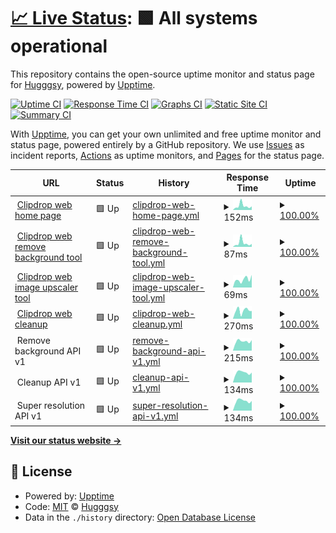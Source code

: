 # [📈 Live Status](https://status.clipdrop.co): <!--live status--> **🟩 All systems operational**

This repository contains the open-source uptime monitor and status page for [Hugggsy](https://status.clipdrop.co), powered by [Upptime](https://github.com/upptime/upptime).

[![Uptime CI](https://github.com/Hugggsy/clipdrop-upptime/workflows/Uptime%20CI/badge.svg)](https://github.com/Hugggsy/clipdrop-upptime/actions?query=workflow%3A%22Uptime+CI%22)
[![Response Time CI](https://github.com/Hugggsy/clipdrop-upptime/workflows/Response%20Time%20CI/badge.svg)](https://github.com/Hugggsy/clipdrop-upptime/actions?query=workflow%3A%22Response+Time+CI%22)
[![Graphs CI](https://github.com/Hugggsy/clipdrop-upptime/workflows/Graphs%20CI/badge.svg)](https://github.com/Hugggsy/clipdrop-upptime/actions?query=workflow%3A%22Graphs+CI%22)
[![Static Site CI](https://github.com/Hugggsy/clipdrop-upptime/workflows/Static%20Site%20CI/badge.svg)](https://github.com/Hugggsy/clipdrop-upptime/actions?query=workflow%3A%22Static+Site+CI%22)
[![Summary CI](https://github.com/Hugggsy/clipdrop-upptime/workflows/Summary%20CI/badge.svg)](https://github.com/Hugggsy/clipdrop-upptime/actions?query=workflow%3A%22Summary+CI%22)

With [Upptime](https://upptime.js.org), you can get your own unlimited and free uptime monitor and status page, powered entirely by a GitHub repository. We use [Issues](https://github.com/Hugggsy/clipdrop-upptime/issues) as incident reports, [Actions](https://github.com/Hugggsy/clipdrop-upptime/actions) as uptime monitors, and [Pages](https://status.clipdrop.co) for the status page.

<!--start: status pages-->
<!-- This summary is generated by Upptime (https://github.com/upptime/upptime) -->
<!-- Do not edit this manually, your changes will be overwritten -->
<!-- prettier-ignore -->
| URL | Status | History | Response Time | Uptime |
| --- | ------ | ------- | ------------- | ------ |
| <img alt="" src="https://raw.githubusercontent.com/initml/clipdrop-upptime/master/assets/clipdrop-favicon.ico" height="13"> [Clipdrop web home page](https://clipdrop.co) | 🟩 Up | [clipdrop-web-home-page.yml](https://github.com/initml/clipdrop-upptime/commits/HEAD/history/clipdrop-web-home-page.yml) | <details><summary><img alt="Response time graph" src="./graphs/clipdrop-web-home-page/response-time-week.png" height="20"> 152ms</summary><br><a href="https://status.clipdrop.co/history/clipdrop-web-home-page"><img alt="Response time 153" src="https://img.shields.io/endpoint?url=https%3A%2F%2Fraw.githubusercontent.com%2Finitml%2Fclipdrop-upptime%2FHEAD%2Fapi%2Fclipdrop-web-home-page%2Fresponse-time.json"></a><br><a href="https://status.clipdrop.co/history/clipdrop-web-home-page"><img alt="24-hour response time 163" src="https://img.shields.io/endpoint?url=https%3A%2F%2Fraw.githubusercontent.com%2Finitml%2Fclipdrop-upptime%2FHEAD%2Fapi%2Fclipdrop-web-home-page%2Fresponse-time-day.json"></a><br><a href="https://status.clipdrop.co/history/clipdrop-web-home-page"><img alt="7-day response time 152" src="https://img.shields.io/endpoint?url=https%3A%2F%2Fraw.githubusercontent.com%2Finitml%2Fclipdrop-upptime%2FHEAD%2Fapi%2Fclipdrop-web-home-page%2Fresponse-time-week.json"></a><br><a href="https://status.clipdrop.co/history/clipdrop-web-home-page"><img alt="30-day response time 153" src="https://img.shields.io/endpoint?url=https%3A%2F%2Fraw.githubusercontent.com%2Finitml%2Fclipdrop-upptime%2FHEAD%2Fapi%2Fclipdrop-web-home-page%2Fresponse-time-month.json"></a><br><a href="https://status.clipdrop.co/history/clipdrop-web-home-page"><img alt="1-year response time 153" src="https://img.shields.io/endpoint?url=https%3A%2F%2Fraw.githubusercontent.com%2Finitml%2Fclipdrop-upptime%2FHEAD%2Fapi%2Fclipdrop-web-home-page%2Fresponse-time-year.json"></a></details> | <details><summary><a href="https://status.clipdrop.co/history/clipdrop-web-home-page">100.00%</a></summary><a href="https://status.clipdrop.co/history/clipdrop-web-home-page"><img alt="All-time uptime 100.00%" src="https://img.shields.io/endpoint?url=https%3A%2F%2Fraw.githubusercontent.com%2Finitml%2Fclipdrop-upptime%2FHEAD%2Fapi%2Fclipdrop-web-home-page%2Fuptime.json"></a><br><a href="https://status.clipdrop.co/history/clipdrop-web-home-page"><img alt="24-hour uptime 100.00%" src="https://img.shields.io/endpoint?url=https%3A%2F%2Fraw.githubusercontent.com%2Finitml%2Fclipdrop-upptime%2FHEAD%2Fapi%2Fclipdrop-web-home-page%2Fuptime-day.json"></a><br><a href="https://status.clipdrop.co/history/clipdrop-web-home-page"><img alt="7-day uptime 100.00%" src="https://img.shields.io/endpoint?url=https%3A%2F%2Fraw.githubusercontent.com%2Finitml%2Fclipdrop-upptime%2FHEAD%2Fapi%2Fclipdrop-web-home-page%2Fuptime-week.json"></a><br><a href="https://status.clipdrop.co/history/clipdrop-web-home-page"><img alt="30-day uptime 100.00%" src="https://img.shields.io/endpoint?url=https%3A%2F%2Fraw.githubusercontent.com%2Finitml%2Fclipdrop-upptime%2FHEAD%2Fapi%2Fclipdrop-web-home-page%2Fuptime-month.json"></a><br><a href="https://status.clipdrop.co/history/clipdrop-web-home-page"><img alt="1-year uptime 100.00%" src="https://img.shields.io/endpoint?url=https%3A%2F%2Fraw.githubusercontent.com%2Finitml%2Fclipdrop-upptime%2FHEAD%2Fapi%2Fclipdrop-web-home-page%2Fuptime-year.json"></a></details>
| <img alt="" src="https://raw.githubusercontent.com/initml/clipdrop-upptime/master/assets/clipdrop-favicon.ico" height="13"> [Clipdrop web remove background tool](https://clipdrop.co/remove-background) | 🟩 Up | [clipdrop-web-remove-background-tool.yml](https://github.com/initml/clipdrop-upptime/commits/HEAD/history/clipdrop-web-remove-background-tool.yml) | <details><summary><img alt="Response time graph" src="./graphs/clipdrop-web-remove-background-tool/response-time-week.png" height="20"> 87ms</summary><br><a href="https://status.clipdrop.co/history/clipdrop-web-remove-background-tool"><img alt="Response time 88" src="https://img.shields.io/endpoint?url=https%3A%2F%2Fraw.githubusercontent.com%2Finitml%2Fclipdrop-upptime%2FHEAD%2Fapi%2Fclipdrop-web-remove-background-tool%2Fresponse-time.json"></a><br><a href="https://status.clipdrop.co/history/clipdrop-web-remove-background-tool"><img alt="24-hour response time 100" src="https://img.shields.io/endpoint?url=https%3A%2F%2Fraw.githubusercontent.com%2Finitml%2Fclipdrop-upptime%2FHEAD%2Fapi%2Fclipdrop-web-remove-background-tool%2Fresponse-time-day.json"></a><br><a href="https://status.clipdrop.co/history/clipdrop-web-remove-background-tool"><img alt="7-day response time 87" src="https://img.shields.io/endpoint?url=https%3A%2F%2Fraw.githubusercontent.com%2Finitml%2Fclipdrop-upptime%2FHEAD%2Fapi%2Fclipdrop-web-remove-background-tool%2Fresponse-time-week.json"></a><br><a href="https://status.clipdrop.co/history/clipdrop-web-remove-background-tool"><img alt="30-day response time 88" src="https://img.shields.io/endpoint?url=https%3A%2F%2Fraw.githubusercontent.com%2Finitml%2Fclipdrop-upptime%2FHEAD%2Fapi%2Fclipdrop-web-remove-background-tool%2Fresponse-time-month.json"></a><br><a href="https://status.clipdrop.co/history/clipdrop-web-remove-background-tool"><img alt="1-year response time 88" src="https://img.shields.io/endpoint?url=https%3A%2F%2Fraw.githubusercontent.com%2Finitml%2Fclipdrop-upptime%2FHEAD%2Fapi%2Fclipdrop-web-remove-background-tool%2Fresponse-time-year.json"></a></details> | <details><summary><a href="https://status.clipdrop.co/history/clipdrop-web-remove-background-tool">100.00%</a></summary><a href="https://status.clipdrop.co/history/clipdrop-web-remove-background-tool"><img alt="All-time uptime 100.00%" src="https://img.shields.io/endpoint?url=https%3A%2F%2Fraw.githubusercontent.com%2Finitml%2Fclipdrop-upptime%2FHEAD%2Fapi%2Fclipdrop-web-remove-background-tool%2Fuptime.json"></a><br><a href="https://status.clipdrop.co/history/clipdrop-web-remove-background-tool"><img alt="24-hour uptime 100.00%" src="https://img.shields.io/endpoint?url=https%3A%2F%2Fraw.githubusercontent.com%2Finitml%2Fclipdrop-upptime%2FHEAD%2Fapi%2Fclipdrop-web-remove-background-tool%2Fuptime-day.json"></a><br><a href="https://status.clipdrop.co/history/clipdrop-web-remove-background-tool"><img alt="7-day uptime 100.00%" src="https://img.shields.io/endpoint?url=https%3A%2F%2Fraw.githubusercontent.com%2Finitml%2Fclipdrop-upptime%2FHEAD%2Fapi%2Fclipdrop-web-remove-background-tool%2Fuptime-week.json"></a><br><a href="https://status.clipdrop.co/history/clipdrop-web-remove-background-tool"><img alt="30-day uptime 100.00%" src="https://img.shields.io/endpoint?url=https%3A%2F%2Fraw.githubusercontent.com%2Finitml%2Fclipdrop-upptime%2FHEAD%2Fapi%2Fclipdrop-web-remove-background-tool%2Fuptime-month.json"></a><br><a href="https://status.clipdrop.co/history/clipdrop-web-remove-background-tool"><img alt="1-year uptime 100.00%" src="https://img.shields.io/endpoint?url=https%3A%2F%2Fraw.githubusercontent.com%2Finitml%2Fclipdrop-upptime%2FHEAD%2Fapi%2Fclipdrop-web-remove-background-tool%2Fuptime-year.json"></a></details>
| <img alt="" src="https://raw.githubusercontent.com/initml/clipdrop-upptime/master/assets/clipdrop-favicon.ico" height="13"> [Clipdrop web image upscaler tool](https://clipdrop.co/image-upscaler) | 🟩 Up | [clipdrop-web-image-upscaler-tool.yml](https://github.com/initml/clipdrop-upptime/commits/HEAD/history/clipdrop-web-image-upscaler-tool.yml) | <details><summary><img alt="Response time graph" src="./graphs/clipdrop-web-image-upscaler-tool/response-time-week.png" height="20"> 69ms</summary><br><a href="https://status.clipdrop.co/history/clipdrop-web-image-upscaler-tool"><img alt="Response time 68" src="https://img.shields.io/endpoint?url=https%3A%2F%2Fraw.githubusercontent.com%2Finitml%2Fclipdrop-upptime%2FHEAD%2Fapi%2Fclipdrop-web-image-upscaler-tool%2Fresponse-time.json"></a><br><a href="https://status.clipdrop.co/history/clipdrop-web-image-upscaler-tool"><img alt="24-hour response time 65" src="https://img.shields.io/endpoint?url=https%3A%2F%2Fraw.githubusercontent.com%2Finitml%2Fclipdrop-upptime%2FHEAD%2Fapi%2Fclipdrop-web-image-upscaler-tool%2Fresponse-time-day.json"></a><br><a href="https://status.clipdrop.co/history/clipdrop-web-image-upscaler-tool"><img alt="7-day response time 69" src="https://img.shields.io/endpoint?url=https%3A%2F%2Fraw.githubusercontent.com%2Finitml%2Fclipdrop-upptime%2FHEAD%2Fapi%2Fclipdrop-web-image-upscaler-tool%2Fresponse-time-week.json"></a><br><a href="https://status.clipdrop.co/history/clipdrop-web-image-upscaler-tool"><img alt="30-day response time 68" src="https://img.shields.io/endpoint?url=https%3A%2F%2Fraw.githubusercontent.com%2Finitml%2Fclipdrop-upptime%2FHEAD%2Fapi%2Fclipdrop-web-image-upscaler-tool%2Fresponse-time-month.json"></a><br><a href="https://status.clipdrop.co/history/clipdrop-web-image-upscaler-tool"><img alt="1-year response time 68" src="https://img.shields.io/endpoint?url=https%3A%2F%2Fraw.githubusercontent.com%2Finitml%2Fclipdrop-upptime%2FHEAD%2Fapi%2Fclipdrop-web-image-upscaler-tool%2Fresponse-time-year.json"></a></details> | <details><summary><a href="https://status.clipdrop.co/history/clipdrop-web-image-upscaler-tool">100.00%</a></summary><a href="https://status.clipdrop.co/history/clipdrop-web-image-upscaler-tool"><img alt="All-time uptime 100.00%" src="https://img.shields.io/endpoint?url=https%3A%2F%2Fraw.githubusercontent.com%2Finitml%2Fclipdrop-upptime%2FHEAD%2Fapi%2Fclipdrop-web-image-upscaler-tool%2Fuptime.json"></a><br><a href="https://status.clipdrop.co/history/clipdrop-web-image-upscaler-tool"><img alt="24-hour uptime 100.00%" src="https://img.shields.io/endpoint?url=https%3A%2F%2Fraw.githubusercontent.com%2Finitml%2Fclipdrop-upptime%2FHEAD%2Fapi%2Fclipdrop-web-image-upscaler-tool%2Fuptime-day.json"></a><br><a href="https://status.clipdrop.co/history/clipdrop-web-image-upscaler-tool"><img alt="7-day uptime 100.00%" src="https://img.shields.io/endpoint?url=https%3A%2F%2Fraw.githubusercontent.com%2Finitml%2Fclipdrop-upptime%2FHEAD%2Fapi%2Fclipdrop-web-image-upscaler-tool%2Fuptime-week.json"></a><br><a href="https://status.clipdrop.co/history/clipdrop-web-image-upscaler-tool"><img alt="30-day uptime 100.00%" src="https://img.shields.io/endpoint?url=https%3A%2F%2Fraw.githubusercontent.com%2Finitml%2Fclipdrop-upptime%2FHEAD%2Fapi%2Fclipdrop-web-image-upscaler-tool%2Fuptime-month.json"></a><br><a href="https://status.clipdrop.co/history/clipdrop-web-image-upscaler-tool"><img alt="1-year uptime 100.00%" src="https://img.shields.io/endpoint?url=https%3A%2F%2Fraw.githubusercontent.com%2Finitml%2Fclipdrop-upptime%2FHEAD%2Fapi%2Fclipdrop-web-image-upscaler-tool%2Fuptime-year.json"></a></details>
| <img alt="" src="https://raw.githubusercontent.com/initml/clipdrop-upptime/master/assets/clipdrop-favicon.ico" height="13"> [Clipdrop web cleanup](https://cleanup.pictures) | 🟩 Up | [clipdrop-web-cleanup.yml](https://github.com/initml/clipdrop-upptime/commits/HEAD/history/clipdrop-web-cleanup.yml) | <details><summary><img alt="Response time graph" src="./graphs/clipdrop-web-cleanup/response-time-week.png" height="20"> 270ms</summary><br><a href="https://status.clipdrop.co/history/clipdrop-web-cleanup"><img alt="Response time 277" src="https://img.shields.io/endpoint?url=https%3A%2F%2Fraw.githubusercontent.com%2Finitml%2Fclipdrop-upptime%2FHEAD%2Fapi%2Fclipdrop-web-cleanup%2Fresponse-time.json"></a><br><a href="https://status.clipdrop.co/history/clipdrop-web-cleanup"><img alt="24-hour response time 276" src="https://img.shields.io/endpoint?url=https%3A%2F%2Fraw.githubusercontent.com%2Finitml%2Fclipdrop-upptime%2FHEAD%2Fapi%2Fclipdrop-web-cleanup%2Fresponse-time-day.json"></a><br><a href="https://status.clipdrop.co/history/clipdrop-web-cleanup"><img alt="7-day response time 270" src="https://img.shields.io/endpoint?url=https%3A%2F%2Fraw.githubusercontent.com%2Finitml%2Fclipdrop-upptime%2FHEAD%2Fapi%2Fclipdrop-web-cleanup%2Fresponse-time-week.json"></a><br><a href="https://status.clipdrop.co/history/clipdrop-web-cleanup"><img alt="30-day response time 277" src="https://img.shields.io/endpoint?url=https%3A%2F%2Fraw.githubusercontent.com%2Finitml%2Fclipdrop-upptime%2FHEAD%2Fapi%2Fclipdrop-web-cleanup%2Fresponse-time-month.json"></a><br><a href="https://status.clipdrop.co/history/clipdrop-web-cleanup"><img alt="1-year response time 277" src="https://img.shields.io/endpoint?url=https%3A%2F%2Fraw.githubusercontent.com%2Finitml%2Fclipdrop-upptime%2FHEAD%2Fapi%2Fclipdrop-web-cleanup%2Fresponse-time-year.json"></a></details> | <details><summary><a href="https://status.clipdrop.co/history/clipdrop-web-cleanup">100.00%</a></summary><a href="https://status.clipdrop.co/history/clipdrop-web-cleanup"><img alt="All-time uptime 100.00%" src="https://img.shields.io/endpoint?url=https%3A%2F%2Fraw.githubusercontent.com%2Finitml%2Fclipdrop-upptime%2FHEAD%2Fapi%2Fclipdrop-web-cleanup%2Fuptime.json"></a><br><a href="https://status.clipdrop.co/history/clipdrop-web-cleanup"><img alt="24-hour uptime 100.00%" src="https://img.shields.io/endpoint?url=https%3A%2F%2Fraw.githubusercontent.com%2Finitml%2Fclipdrop-upptime%2FHEAD%2Fapi%2Fclipdrop-web-cleanup%2Fuptime-day.json"></a><br><a href="https://status.clipdrop.co/history/clipdrop-web-cleanup"><img alt="7-day uptime 100.00%" src="https://img.shields.io/endpoint?url=https%3A%2F%2Fraw.githubusercontent.com%2Finitml%2Fclipdrop-upptime%2FHEAD%2Fapi%2Fclipdrop-web-cleanup%2Fuptime-week.json"></a><br><a href="https://status.clipdrop.co/history/clipdrop-web-cleanup"><img alt="30-day uptime 100.00%" src="https://img.shields.io/endpoint?url=https%3A%2F%2Fraw.githubusercontent.com%2Finitml%2Fclipdrop-upptime%2FHEAD%2Fapi%2Fclipdrop-web-cleanup%2Fuptime-month.json"></a><br><a href="https://status.clipdrop.co/history/clipdrop-web-cleanup"><img alt="1-year uptime 100.00%" src="https://img.shields.io/endpoint?url=https%3A%2F%2Fraw.githubusercontent.com%2Finitml%2Fclipdrop-upptime%2FHEAD%2Fapi%2Fclipdrop-web-cleanup%2Fuptime-year.json"></a></details>
| <img alt="" src="https://raw.githubusercontent.com/initml/clipdrop-upptime/master/assets/clipdrop-favicon.ico" height="13"> Remove background API v1 | 🟩 Up | [remove-background-api-v1.yml](https://github.com/initml/clipdrop-upptime/commits/HEAD/history/remove-background-api-v1.yml) | <details><summary><img alt="Response time graph" src="./graphs/remove-background-api-v1/response-time-week.png" height="20"> 215ms</summary><br><a href="https://status.clipdrop.co/history/remove-background-api-v1"><img alt="Response time 215" src="https://img.shields.io/endpoint?url=https%3A%2F%2Fraw.githubusercontent.com%2Finitml%2Fclipdrop-upptime%2FHEAD%2Fapi%2Fremove-background-api-v1%2Fresponse-time.json"></a><br><a href="https://status.clipdrop.co/history/remove-background-api-v1"><img alt="24-hour response time 238" src="https://img.shields.io/endpoint?url=https%3A%2F%2Fraw.githubusercontent.com%2Finitml%2Fclipdrop-upptime%2FHEAD%2Fapi%2Fremove-background-api-v1%2Fresponse-time-day.json"></a><br><a href="https://status.clipdrop.co/history/remove-background-api-v1"><img alt="7-day response time 215" src="https://img.shields.io/endpoint?url=https%3A%2F%2Fraw.githubusercontent.com%2Finitml%2Fclipdrop-upptime%2FHEAD%2Fapi%2Fremove-background-api-v1%2Fresponse-time-week.json"></a><br><a href="https://status.clipdrop.co/history/remove-background-api-v1"><img alt="30-day response time 215" src="https://img.shields.io/endpoint?url=https%3A%2F%2Fraw.githubusercontent.com%2Finitml%2Fclipdrop-upptime%2FHEAD%2Fapi%2Fremove-background-api-v1%2Fresponse-time-month.json"></a><br><a href="https://status.clipdrop.co/history/remove-background-api-v1"><img alt="1-year response time 215" src="https://img.shields.io/endpoint?url=https%3A%2F%2Fraw.githubusercontent.com%2Finitml%2Fclipdrop-upptime%2FHEAD%2Fapi%2Fremove-background-api-v1%2Fresponse-time-year.json"></a></details> | <details><summary><a href="https://status.clipdrop.co/history/remove-background-api-v1">100.00%</a></summary><a href="https://status.clipdrop.co/history/remove-background-api-v1"><img alt="All-time uptime 98.43%" src="https://img.shields.io/endpoint?url=https%3A%2F%2Fraw.githubusercontent.com%2Finitml%2Fclipdrop-upptime%2FHEAD%2Fapi%2Fremove-background-api-v1%2Fuptime.json"></a><br><a href="https://status.clipdrop.co/history/remove-background-api-v1"><img alt="24-hour uptime 100.00%" src="https://img.shields.io/endpoint?url=https%3A%2F%2Fraw.githubusercontent.com%2Finitml%2Fclipdrop-upptime%2FHEAD%2Fapi%2Fremove-background-api-v1%2Fuptime-day.json"></a><br><a href="https://status.clipdrop.co/history/remove-background-api-v1"><img alt="7-day uptime 100.00%" src="https://img.shields.io/endpoint?url=https%3A%2F%2Fraw.githubusercontent.com%2Finitml%2Fclipdrop-upptime%2FHEAD%2Fapi%2Fremove-background-api-v1%2Fuptime-week.json"></a><br><a href="https://status.clipdrop.co/history/remove-background-api-v1"><img alt="30-day uptime 98.43%" src="https://img.shields.io/endpoint?url=https%3A%2F%2Fraw.githubusercontent.com%2Finitml%2Fclipdrop-upptime%2FHEAD%2Fapi%2Fremove-background-api-v1%2Fuptime-month.json"></a><br><a href="https://status.clipdrop.co/history/remove-background-api-v1"><img alt="1-year uptime 98.43%" src="https://img.shields.io/endpoint?url=https%3A%2F%2Fraw.githubusercontent.com%2Finitml%2Fclipdrop-upptime%2FHEAD%2Fapi%2Fremove-background-api-v1%2Fuptime-year.json"></a></details>
| <img alt="" src="https://raw.githubusercontent.com/initml/clipdrop-upptime/master/assets/clipdrop-favicon.ico" height="13"> Cleanup API v1 | 🟩 Up | [cleanup-api-v1.yml](https://github.com/initml/clipdrop-upptime/commits/HEAD/history/cleanup-api-v1.yml) | <details><summary><img alt="Response time graph" src="./graphs/cleanup-api-v1/response-time-week.png" height="20"> 134ms</summary><br><a href="https://status.clipdrop.co/history/cleanup-api-v1"><img alt="Response time 133" src="https://img.shields.io/endpoint?url=https%3A%2F%2Fraw.githubusercontent.com%2Finitml%2Fclipdrop-upptime%2FHEAD%2Fapi%2Fcleanup-api-v1%2Fresponse-time.json"></a><br><a href="https://status.clipdrop.co/history/cleanup-api-v1"><img alt="24-hour response time 147" src="https://img.shields.io/endpoint?url=https%3A%2F%2Fraw.githubusercontent.com%2Finitml%2Fclipdrop-upptime%2FHEAD%2Fapi%2Fcleanup-api-v1%2Fresponse-time-day.json"></a><br><a href="https://status.clipdrop.co/history/cleanup-api-v1"><img alt="7-day response time 134" src="https://img.shields.io/endpoint?url=https%3A%2F%2Fraw.githubusercontent.com%2Finitml%2Fclipdrop-upptime%2FHEAD%2Fapi%2Fcleanup-api-v1%2Fresponse-time-week.json"></a><br><a href="https://status.clipdrop.co/history/cleanup-api-v1"><img alt="30-day response time 133" src="https://img.shields.io/endpoint?url=https%3A%2F%2Fraw.githubusercontent.com%2Finitml%2Fclipdrop-upptime%2FHEAD%2Fapi%2Fcleanup-api-v1%2Fresponse-time-month.json"></a><br><a href="https://status.clipdrop.co/history/cleanup-api-v1"><img alt="1-year response time 133" src="https://img.shields.io/endpoint?url=https%3A%2F%2Fraw.githubusercontent.com%2Finitml%2Fclipdrop-upptime%2FHEAD%2Fapi%2Fcleanup-api-v1%2Fresponse-time-year.json"></a></details> | <details><summary><a href="https://status.clipdrop.co/history/cleanup-api-v1">100.00%</a></summary><a href="https://status.clipdrop.co/history/cleanup-api-v1"><img alt="All-time uptime 98.43%" src="https://img.shields.io/endpoint?url=https%3A%2F%2Fraw.githubusercontent.com%2Finitml%2Fclipdrop-upptime%2FHEAD%2Fapi%2Fcleanup-api-v1%2Fuptime.json"></a><br><a href="https://status.clipdrop.co/history/cleanup-api-v1"><img alt="24-hour uptime 100.00%" src="https://img.shields.io/endpoint?url=https%3A%2F%2Fraw.githubusercontent.com%2Finitml%2Fclipdrop-upptime%2FHEAD%2Fapi%2Fcleanup-api-v1%2Fuptime-day.json"></a><br><a href="https://status.clipdrop.co/history/cleanup-api-v1"><img alt="7-day uptime 100.00%" src="https://img.shields.io/endpoint?url=https%3A%2F%2Fraw.githubusercontent.com%2Finitml%2Fclipdrop-upptime%2FHEAD%2Fapi%2Fcleanup-api-v1%2Fuptime-week.json"></a><br><a href="https://status.clipdrop.co/history/cleanup-api-v1"><img alt="30-day uptime 98.43%" src="https://img.shields.io/endpoint?url=https%3A%2F%2Fraw.githubusercontent.com%2Finitml%2Fclipdrop-upptime%2FHEAD%2Fapi%2Fcleanup-api-v1%2Fuptime-month.json"></a><br><a href="https://status.clipdrop.co/history/cleanup-api-v1"><img alt="1-year uptime 98.43%" src="https://img.shields.io/endpoint?url=https%3A%2F%2Fraw.githubusercontent.com%2Finitml%2Fclipdrop-upptime%2FHEAD%2Fapi%2Fcleanup-api-v1%2Fuptime-year.json"></a></details>
| <img alt="" src="https://raw.githubusercontent.com/initml/clipdrop-upptime/master/assets/clipdrop-favicon.ico" height="13"> Super resolution API v1 | 🟩 Up | [super-resolution-api-v1.yml](https://github.com/initml/clipdrop-upptime/commits/HEAD/history/super-resolution-api-v1.yml) | <details><summary><img alt="Response time graph" src="./graphs/super-resolution-api-v1/response-time-week.png" height="20"> 134ms</summary><br><a href="https://status.clipdrop.co/history/super-resolution-api-v1"><img alt="Response time 134" src="https://img.shields.io/endpoint?url=https%3A%2F%2Fraw.githubusercontent.com%2Finitml%2Fclipdrop-upptime%2FHEAD%2Fapi%2Fsuper-resolution-api-v1%2Fresponse-time.json"></a><br><a href="https://status.clipdrop.co/history/super-resolution-api-v1"><img alt="24-hour response time 140" src="https://img.shields.io/endpoint?url=https%3A%2F%2Fraw.githubusercontent.com%2Finitml%2Fclipdrop-upptime%2FHEAD%2Fapi%2Fsuper-resolution-api-v1%2Fresponse-time-day.json"></a><br><a href="https://status.clipdrop.co/history/super-resolution-api-v1"><img alt="7-day response time 134" src="https://img.shields.io/endpoint?url=https%3A%2F%2Fraw.githubusercontent.com%2Finitml%2Fclipdrop-upptime%2FHEAD%2Fapi%2Fsuper-resolution-api-v1%2Fresponse-time-week.json"></a><br><a href="https://status.clipdrop.co/history/super-resolution-api-v1"><img alt="30-day response time 134" src="https://img.shields.io/endpoint?url=https%3A%2F%2Fraw.githubusercontent.com%2Finitml%2Fclipdrop-upptime%2FHEAD%2Fapi%2Fsuper-resolution-api-v1%2Fresponse-time-month.json"></a><br><a href="https://status.clipdrop.co/history/super-resolution-api-v1"><img alt="1-year response time 134" src="https://img.shields.io/endpoint?url=https%3A%2F%2Fraw.githubusercontent.com%2Finitml%2Fclipdrop-upptime%2FHEAD%2Fapi%2Fsuper-resolution-api-v1%2Fresponse-time-year.json"></a></details> | <details><summary><a href="https://status.clipdrop.co/history/super-resolution-api-v1">100.00%</a></summary><a href="https://status.clipdrop.co/history/super-resolution-api-v1"><img alt="All-time uptime 98.43%" src="https://img.shields.io/endpoint?url=https%3A%2F%2Fraw.githubusercontent.com%2Finitml%2Fclipdrop-upptime%2FHEAD%2Fapi%2Fsuper-resolution-api-v1%2Fuptime.json"></a><br><a href="https://status.clipdrop.co/history/super-resolution-api-v1"><img alt="24-hour uptime 100.00%" src="https://img.shields.io/endpoint?url=https%3A%2F%2Fraw.githubusercontent.com%2Finitml%2Fclipdrop-upptime%2FHEAD%2Fapi%2Fsuper-resolution-api-v1%2Fuptime-day.json"></a><br><a href="https://status.clipdrop.co/history/super-resolution-api-v1"><img alt="7-day uptime 100.00%" src="https://img.shields.io/endpoint?url=https%3A%2F%2Fraw.githubusercontent.com%2Finitml%2Fclipdrop-upptime%2FHEAD%2Fapi%2Fsuper-resolution-api-v1%2Fuptime-week.json"></a><br><a href="https://status.clipdrop.co/history/super-resolution-api-v1"><img alt="30-day uptime 98.43%" src="https://img.shields.io/endpoint?url=https%3A%2F%2Fraw.githubusercontent.com%2Finitml%2Fclipdrop-upptime%2FHEAD%2Fapi%2Fsuper-resolution-api-v1%2Fuptime-month.json"></a><br><a href="https://status.clipdrop.co/history/super-resolution-api-v1"><img alt="1-year uptime 98.43%" src="https://img.shields.io/endpoint?url=https%3A%2F%2Fraw.githubusercontent.com%2Finitml%2Fclipdrop-upptime%2FHEAD%2Fapi%2Fsuper-resolution-api-v1%2Fuptime-year.json"></a></details>

<!--end: status pages-->

[**Visit our status website →**](https://status.clipdrop.co)

## 📄 License

- Powered by: [Upptime](https://github.com/upptime/upptime)
- Code: [MIT](./LICENSE) © [Hugggsy](https://status.clipdrop.co)
- Data in the `./history` directory: [Open Database License](https://opendatacommons.org/licenses/odbl/1-0/)
